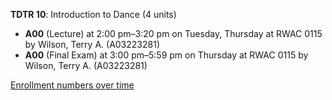 **TDTR 10**: Introduction to Dance (4 units)

- **A00** (Lecture) at 2:00 pm–3:20 pm on Tuesday, Thursday at RWAC 0115 by Wilson, Terry A. (A03223281)
- **A00** (Final Exam) at 3:00 pm–5:59 pm on Thursday at RWAC 0115 by Wilson, Terry A. (A03223281)

[Enrollment numbers over time](./TDTR10.tsv)
